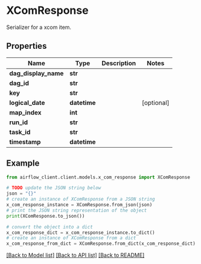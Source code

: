 # XComResponse

Serializer for a xcom item.

## Properties

Name | Type | Description | Notes
------------ | ------------- | ------------- | -------------
**dag_display_name** | **str** |  | 
**dag_id** | **str** |  | 
**key** | **str** |  | 
**logical_date** | **datetime** |  | [optional] 
**map_index** | **int** |  | 
**run_id** | **str** |  | 
**task_id** | **str** |  | 
**timestamp** | **datetime** |  | 

## Example

```python
from airflow_client.client.models.x_com_response import XComResponse

# TODO update the JSON string below
json = "{}"
# create an instance of XComResponse from a JSON string
x_com_response_instance = XComResponse.from_json(json)
# print the JSON string representation of the object
print(XComResponse.to_json())

# convert the object into a dict
x_com_response_dict = x_com_response_instance.to_dict()
# create an instance of XComResponse from a dict
x_com_response_from_dict = XComResponse.from_dict(x_com_response_dict)
```
[[Back to Model list]](../README.md#documentation-for-models) [[Back to API list]](../README.md#documentation-for-api-endpoints) [[Back to README]](../README.md)


